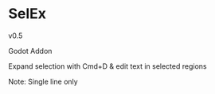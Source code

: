 # SelEx

v0.5

Godot Addon

Expand selection with Cmd+D & edit text in selected regions

Note: Single line only
